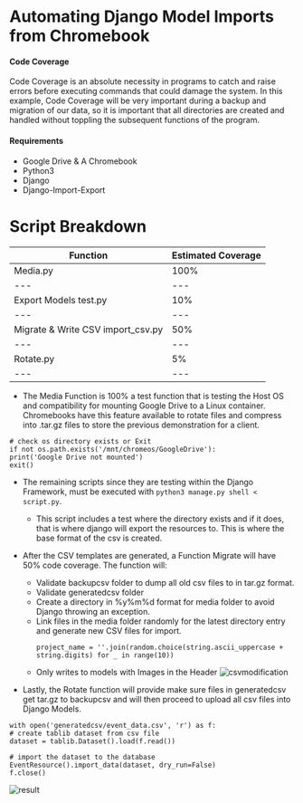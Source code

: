 # Automating Django Model Imports from Chromebook
#### Code Coverage
Code Coverage is an absolute necessity in programs to catch and raise errors before executing commands that could damage the system. In this example, Code Coverage will be very important during a backup and migration of our data, so it is important that all directories are created and handled without toppling the subsequent functions of the program. 

#### Requirements
- Google Drive & A Chromebook 
- Python3
- Django
- Django-Import-Export

# Script Breakdown
| Function|  Estimated Coverage   |
| --- | --- |
| Media.py|  100%    |
| --- | --- |
| Export Models test.py|  10%    |
| --- | --- |
| Migrate & Write CSV import_csv.py |  50%    |
| --- | --- |
| Rotate.py|  5%    |
| --- | --- |

- The Media Function is 100% a test function that is testing the Host OS and compatibility for mounting Google Drive to a Linux container. Chromebooks have this feature available to rotate files and compress into .tar.gz files to store the previous demonstration for a client.

```
# check os directory exists or Exit
if not os.path.exists('/mnt/chromeos/GoogleDrive'):
print('Google Drive not mounted')
exit()
```

- The remaining scripts since they are testing within the Django Framework, must be executed with `python3 manage.py shell < script.py`. 
	-  This script includes a test where the directory exists and if it does, that is where django will export the resources to. This is where the base format of the csv is created. 

- After the CSV templates are generated, a Function Migrate will have 50% code coverage. The function will: 
	- Validate backupcsv folder to dump all old csv files to in tar.gz format. 
	- Validate generatedcsv folder
	- Create a directory in %y%m%d format for media folder to avoid Django throwing an exception. 
	- Link files in the media folder randomly for the latest directory entry and generate new CSV files for import. 
		```
		project_name = ''.join(random.choice(string.ascii_uppercase + string.digits) for _ in range(10))
        ```
	- Only writes to models with Images in the Header
	![csvmodification](images/csvmodification.png)

- Lastly, the Rotate function will provide make sure files in generatedcsv get tar.gz to backupcsv and will then proceed to upload all csv files into Django Models. 
```# add event_data.csv to dataset
with open('generatedcsv/event_data.csv', 'r') as f:
# create tablib dataset from csv file
dataset = tablib.Dataset().load(f.read())

# import the dataset to the database
EventResource().import_data(dataset, dry_run=False)
f.close()
```

![result](images/result.png)
